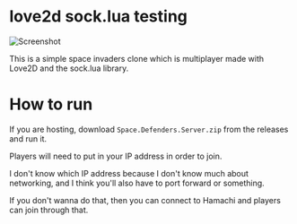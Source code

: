# love2d sock.lua testing

![Screenshot](https://cloud-gs2iw8ex2-hack-club-bot.vercel.app/0image.png)

This is a simple space invaders clone which is multiplayer made with Love2D and the sock.lua library.

# How to run

If you are hosting, download `Space.Defenders.Server.zip` from the releases and run it.

Players will need to put in your IP address in order to join.

I don't know which IP address because I don't know much about networking, and I think you'll also have to port forward or something.

If you don't wanna do that, then you can connect to Hamachi and players can join through that.
